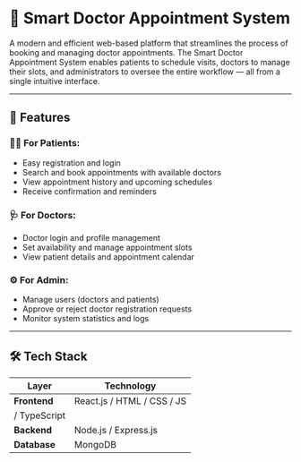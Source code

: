 # 🏥 Smart Doctor Appointment System

A modern and efficient web-based platform that streamlines the process of booking and managing doctor appointments. The Smart Doctor Appointment System enables patients to schedule visits, doctors to manage their slots, and administrators to oversee the entire workflow — all from a single intuitive interface.

---

## 🚀 Features

### 👨‍⚕️ For Patients:

* Easy registration and login
* Search and book appointments with available doctors
* View appointment history and upcoming schedules
* Receive confirmation and reminders

### 🩺 For Doctors:

* Doctor login and profile management
* Set availability and manage appointment slots
* View patient details and appointment calendar

### ⚙️ For Admin:

* Manage users (doctors and patients)
* Approve or reject doctor registration requests
* Monitor system statistics and logs

---

## 🛠️ Tech Stack

| Layer              | Technology                   |
| ------------------ | ---------------------------- |
| **Frontend**       | React.js / HTML / CSS / JS 
                        / TypeScript                |
| **Backend**        | Node.js / Express.js         |
| **Database**       | MongoDB                      |


